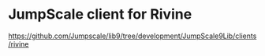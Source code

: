 # JumpScale client for Rivine

https://github.com/Jumpscale/lib9/tree/development/JumpScale9Lib/clients/rivine

